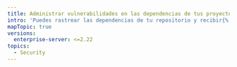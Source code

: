 ```yaml
---
title: Administrar vulnerabilidades en las dependencias de tus proyectos
intro: 'Puedes rastrear las dependencias de tu repositorio y recibir{% if currentVersion == "free-pro-team@latest" or currentVersion ver_gt "enterprise-server@2.21" %}{% else %}alertas de seguridad del {% data variables.product.prodname_dependabot_alerts %}{% endif %}cuando {% data variables.product.product_name %} detecta dependencias vulnerables.'
mapTopic: true
versions:
  enterprise-server: <=2.22
topics:
  - Security
---
```


